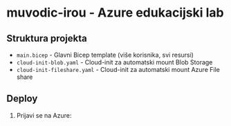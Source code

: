 # muvodic-irou - Azure edukacijski lab

## Struktura projekta
- `main.bicep` - Glavni Bicep template (više korisnika, svi resursi)
- `cloud-init-blob.yaml` - Cloud-init za automatski mount Blob Storage
- `cloud-init-fileshare.yaml` - Cloud-init za automatski mount Azure File share

## Deploy

1. Prijavi se na Azure:
